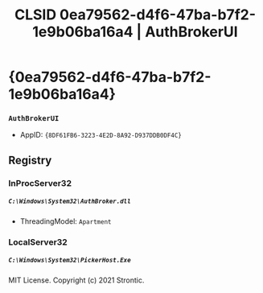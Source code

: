 ﻿---
title: "CLSID 0ea79562-d4f6-47ba-b7f2-1e9b06ba16a4 | AuthBrokerUI"
excerpt: What is COM-Object CLSID 0ea79562-d4f6-47ba-b7f2-1e9b06ba16a4?
---

# {0ea79562-d4f6-47ba-b7f2-1e9b06ba16a4}

### `AuthBrokerUI`
* AppID: `{8DF61FB6-3223-4E2D-8A92-D937DDB0DF4C}`

## Registry


### InProcServer32

##### `C:\Windows\System32\AuthBroker.dll`
* ThreadingModel: `Apartment`

### LocalServer32

##### `C:\Windows\System32\PickerHost.Exe`

MIT License. Copyright (c) 2021 Strontic.


